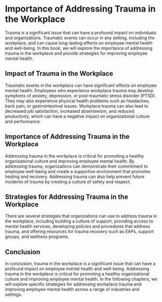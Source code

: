 Importance of Addressing Trauma in the Workplace
==============================================================

Trauma is a significant issue that can have a profound impact on individuals and organizations. Traumatic events can occur in any setting, including the workplace, and can cause long-lasting effects on employee mental health and well-being. In this book, we will explore the importance of addressing trauma in the workplace and provide strategies for improving employee mental health.

Impact of Trauma in the Workplace
---------------------------------

Traumatic events in the workplace can have significant effects on employee mental health. Employees who experience workplace trauma may develop symptoms of anxiety, depression, or post-traumatic stress disorder (PTSD). They may also experience physical health problems such as headaches, back pain, or gastrointestinal issues. Workplace trauma can also lead to decreased job satisfaction, increased absenteeism, and reduced productivity, which can have a negative impact on organizational culture and performance.

Importance of Addressing Trauma in the Workplace
------------------------------------------------

Addressing trauma in the workplace is critical for promoting a healthy organizational culture and improving employee mental health. By addressing trauma, organizations can demonstrate their commitment to employee well-being and create a supportive environment that promotes healing and recovery. Addressing trauma can also help prevent future incidents of trauma by creating a culture of safety and respect.

Strategies for Addressing Trauma in the Workplace
-------------------------------------------------

There are several strategies that organizations can use to address trauma in the workplace, including building a culture of support, providing access to mental health services, developing policies and procedures that address trauma, and offering resources for trauma recovery such as EAPs, support groups, and wellness programs.

Conclusion
----------

In conclusion, trauma in the workplace is a significant issue that can have a profound impact on employee mental health and well-being. Addressing trauma in the workplace is critical for promoting a healthy organizational culture and improving employee mental health. In the following chapters, we will explore specific strategies for addressing workplace trauma and improving employee mental health across a range of industries and settings.
